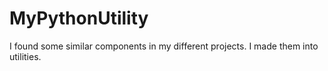 # MyPythonUtility
I found some similar components in my different projects. I made them into utilities.
